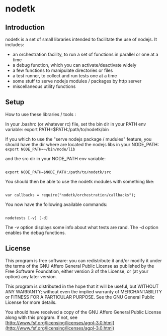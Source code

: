 # nodetk

## Introduction
nodetk is a set of small libraries intended to facilitate the use of nodejs.
It includes:

 * an orchestration facility, to run a set of functions in parallel or one at a time
 * a debug function, which you can activate/deactivate widely
 * a few functions to manipulate directories or files
 * a test runner, to collect and run tests one at a time
 * some stuff to serve nodejs modules / packages by http server
 * miscellaneous utility functions

## Setup
How to use these libraries / tools :

In your .bashrc (or whatever rc) file, set the bin dir in your PATH env variable:
export PATH=$PATH:/path/to/nodetk/bin

If you which to use the "serve nodejs package / mudules" feature, you should have
the dir where are located the nodejs libs in your NODE_PATH:
<code>
export NODE_PATH=~/bin/node/lib
</code>

and the src dir in your NODE_PATH env variable:
<pre><code>
export NODE_PATH=$NODE_PATH:/path/to/nodetk/src
</code></pre>

You should then be able to use the nodetk modules with something like:
<pre><code>
var callbacks = require("nodetk/orchestration/callbacks");
</code></pre>

You now have the following available commands:
<pre><code>
nodetests [-v] [-d]
</code></pre>

The -v option displays some info about what tests are rand.
The -d option enables the debug functions.


## License

This program is free software: you can redistribute it and/or modify
it under the terms of the GNU Affero General Public License as published by
the Free Software Foundation, either version 3 of the License, or
(at your option) any later version.

This program is distributed in the hope that it will be useful,
but WITHOUT ANY WARRANTY; without even the implied warranty of
MERCHANTABILITY or FITNESS FOR A PARTICULAR PURPOSE.  See the
GNU General Public License for more details.

You should have received a copy of the GNU Affero General Public License
along with this program.  If not, see [http://www.fsf.org/licensing/licenses/agpl-3.0.html](http://www.fsf.org/licensing/licenses/agpl-3.0.html)

